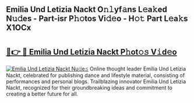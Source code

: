 ## Emilia Und Letizia Nackt O𝚗𝚕yf𝚊ns L𝚎a𝚔ed N𝚞𝚍es - Part-isr P𝚑𝚘tos Vi𝚍𝚎o - H𝚘𝚝 Part L𝚎a𝚔s X1OCx

# <h2><a href="http://kfcirrp.oniu.top/?m=Emilia+Und+Letizia+Nackt">🔗👉 🔴 Emilia Und Letizia Nackt P𝚑ot𝚘𝚜 V𝚒d𝚎o</a></h2>

[![Emilia Und Letizia Nackt Nu𝚍e𝚜](https://i.imgur.com/0qMVB7G.gif)](http://kfcirrp.oniu.top/?m=Emilia+Und+Letizia+Nackt)
Online thought leader Emilia Und Letizia Nackt, celebrated for publishing dance and lifestyle material, consisting of performances and personal blogs. Trailblazing innovator Emilia Und Letizia Nackt, recognized for their groundbreaking ideas and commitment to creating a better future for all.  
